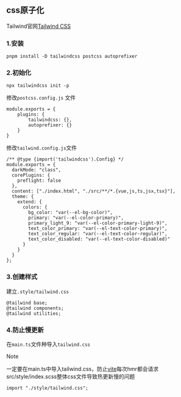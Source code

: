 ## css原子化

Tailwind官网[Tailwind CSS ](https://tailwindcss.com/)

### 1.安装

```
pnpm install -D tailwindcss postcss autoprefixer
```

### 2.初始化

```
npx tailwindcss init -p
```

修改`postcss.config.js` 文件

```
module.exports = {
	plugins: {
		tailwindcss: {},
		autoprefixer: {}
	}
}
```

修改`tailwind.config.js`文件

```
/** @type {import('tailwindcss').Config} */
module.exports = {
  darkMode: "class",
  corePlugins: {
    preflight: false
  },
  content: ["./index.html", "./src/**/*.{vue,js,ts,jsx,tsx}"],
  theme: {
    extend: {
      colors: {
        bg_color: "var(--el-bg-color)",
        primary: "var(--el-color-primary)",
        primary_light_9: "var(--el-color-primary-light-9)",
        text_color_primary: "var(--el-text-color-primary)",
        text_color_regular: "var(--el-text-color-regular)",
        text_color_disabled: "var(--el-text-color-disabled)"
      }
    }
  }
};
```

### 3.创建样式

建立`.style/tailwind.css`

```
@tailwind base;
@tailwind components;
@tailwind utilities;
```

### 4.防止慢更新

在`main.ts`文件种导入`tailwind.css`

> [!NOTE]
>
> 一定要在main.ts中导入tailwind.css，防止[vite](https://so.csdn.net/so/search?q=vite&spm=1001.2101.3001.7020)每次hmr都会请求src/style/index.scss整体css文件导致热更新慢的问题

```
import "./style/tailwind.css";
```

